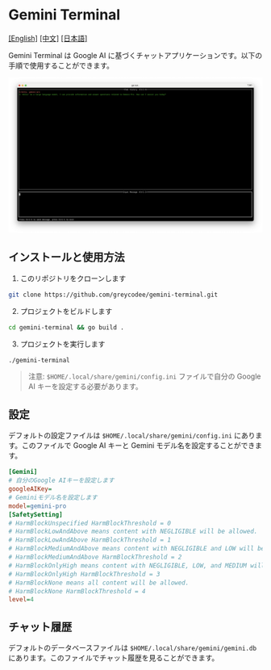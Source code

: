 # Gemini Terminal

[[English]](./README.md) [[中文]](./README_zh.md) [[日本語]](./README_jp.md)

Gemini Terminal は Google AI に基づくチャットアプリケーションです。以下の手順で使用することができます。

![](./tui.png)

## インストールと使用方法

1. このリポジトリをクローンします

```bash
git clone https://github.com/greycodee/gemini-terminal.git
```

2. プロジェクトをビルドします

```bash
cd gemini-terminal && go build .
```

3. プロジェクトを実行します

```bash
./gemini-terminal
```

> 注意: `$HOME/.local/share/gemini/config.ini` ファイルで自分の Google AI キーを設定する必要があります。

## 設定

デフォルトの設定ファイルは `$HOME/.local/share/gemini/config.ini` にあります。このファイルで Google AI キーと Gemini モデル名を設定することができます。

```ini
[Gemini]
# 自分のGoogle AIキーを設定します
googleAIKey=
# Geminiモデル名を設定します
model=gemini-pro
[SafetySetting]
# HarmBlockUnspecified HarmBlockThreshold = 0
# HarmBlockLowAndAbove means content with NEGLIGIBLE will be allowed.
# HarmBlockLowAndAbove HarmBlockThreshold = 1
# HarmBlockMediumAndAbove means content with NEGLIGIBLE and LOW will be allowed.
# HarmBlockMediumAndAbove HarmBlockThreshold = 2
# HarmBlockOnlyHigh means content with NEGLIGIBLE, LOW, and MEDIUM will be allowed.
# HarmBlockOnlyHigh HarmBlockThreshold = 3
# HarmBlockNone means all content will be allowed.
# HarmBlockNone HarmBlockThreshold = 4
level=4
```

## チャット履歴

デフォルトのデータベースファイルは `$HOME/.local/share/gemini/gemini.db` にあります。このファイルでチャット履歴を見ることができます。
